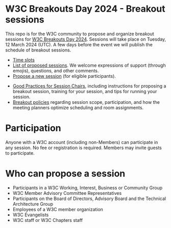 # W3C Breakouts Day 2024 - Breakout sessions
This repo is for the W3C community to propose and organize breakout sessions for [W3C Breakouts Day 2024](@@addlink). Sessions will take place on Tuesday, 12 March 2024 (UTC). A few days before the event we will publish the schedule of breakout sessions.

* [Time slots](https://github.com/w3c/breakouts-day-2024/wiki/Session-Time-Slots)
* [List of proposed sessions](../../issues). We welcome expressions of support (through emojis), questions, and other comments.
* [Propose a new session](https://github.com/w3c/breakouts-day-2024/issues/new?assignees=&labels=session&projects=&template=session.yml) (for eligible participants).
<!-- * [Calendar of breakout sessions](https://www.w3.org/calendar/breakouts-day-2024/).-->
* [Good Practices for Session Chairs](https://github.com/w3c/tpac-breakouts/wiki/Good-Practices-for-Session-Chairs), including instructions for proposing a breakout session, training for your session, and tips for running your session.
* [Breakout policies](https://github.com/w3c/breakouts-day-2024/wiki/Policies) regarding session scope, participation, and how the meeting planners optimize scheduling and room assignments.

# Participation

Anyone with a W3C account (including non-Members) can participate in any session. No fee or registration is required. Members may invite guests to participate.

# Who can propose a session

* Participants in a W3C Working, Interest, Business or Community Group
* W3C Member Advisory Committee Representatives
* Participants on the Board of Directors, Advisory Board and the Technical Architecture Group
* Employees of a W3C member organization
* W3C Evangelists
* W3C staff or W3C Chapters staff

